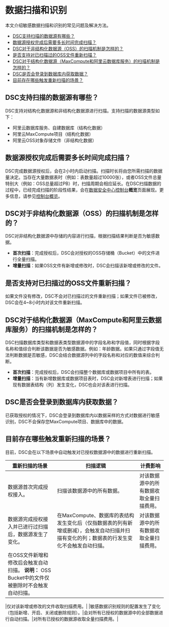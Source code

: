 # 数据扫描和识别

本文介绍敏感数据扫描和识别的常见问题及解决方法。

-   [DSC支持扫描的数据源有哪些？](#section_fen_4pj_lwg)
-   [数据源授权完成后需要多长时间完成扫描？](#section_hv1_nu2_vqi)
-   [DSC对于非结构化数据源（OSS）的扫描机制是怎样的？](#section_7np_ggx_mab)
-   [是否支持对已扫描过的OSS文件重新扫描？](#section_let_6i8_6qf)
-   [DSC对于结构化数据源（MaxCompute和阿里云数据库服务）的扫描机制是怎样的？](#section_uxo_wqg_q6j)
-   [DSC是否会登录到数据库内获取数据？](#section_8ut_oez_69d)
-   [目前存在哪些触发重新扫描的场景？](#section_9lh_qg8_epu)

## DSC支持扫描的数据源有哪些？

DSC支持对结构化数据源和非结构化数据源进行扫描。支持扫描的数据源类型如下：

-   阿里云数据库服务、自建数据库（结构化数据）
-   阿里云MaxCompute项目（结构化数据）
-   阿里云OSS对象存储文件（非结构化数据）

## 数据源授权完成后需要多长时间完成扫描？

DSC完成数据源授权后，会在2小时内启动扫描。扫描时长将由您所需扫描的数据量决定。当存在大量数据表时（例如：表数量超过10000张），或者OSS文件总量特别大（例如：OSS总量超过PB）时，扫描周期会相应延长。在DSC扫描数据的过程中，已经完成扫描的阶段性结果，会在[数据安全中心控制台](https://yundun.console.aliyun.com/?p=sddp#/overview)**概览**页面展现。更多信息，请参见[控制台概览](/cn.zh-CN/用户指南/控制台概览.md)。

## DSC对于非结构化数据源（OSS）的扫描机制是怎样的？

DSC对非结构化数据源中存储的内容进行扫描，根据扫描结果判断是否为敏感数据。

-   **首次扫描**：完成授权后，DSC会对授权的OSS存储桶（Bucket）中的文件进行全量扫描。
-   **增量扫描**：如果OSS文件有新增或修改时，DSC会扫描该新增或修改的文件。

## 是否支持对已扫描过的OSS文件重新扫描？

如果文件没有修改，DSC不会对已扫描过的文件重新扫描；如果文件已被修改，DSC会在4~8小时内对该文件重新扫描。

## DSC对于结构化数据源（MaxCompute和阿里云数据库服务）的扫描机制是怎样的？

DSC扫描数据库类型和数据表类型数据源中的字段名称和字段值，同时根据字段名称和值综合判断该数据是否为敏感数据。例如：年龄数据。如果只通过字段值无法判断数据是否敏感，DSC会结合数据源列中的字段名称和对应的数值来综合判断。

-   **首次扫描**：完成授权后，DSC会扫描整个数据库或数据项目中所有的表。
-   **增量扫描**：当有新增数据库或数据项目表时，DSC会对新增表进行扫描；如果现有数据表结构（列）发生变化，DSC也会对该表进行扫描。

## DSC是否会登录到数据库内获取数据？

已获取授权的情况下，DSC会登录到数据库内以数据采样的方式对数据进行敏感识别，DSC不会保存您MaxCompute项目、数据库中的数据。

## 目前存在哪些触发重新扫描的场景？

目前，DSC会在以下场景中自动触发对已授权数据源中的数据进行重新扫描。

|重新扫描的场景|扫描逻辑|计费影响|
|-------|----|----|
|数据源首次完成授权接入。|扫描该数据源中的所有数据。|对该数据源中的所有数据收取全量扫描费用。|
|数据源完成授权接入并已进行过扫描后，数据源发生了变化。|在MaxCompute、数据库的表结构发生变化后（仅指数据表的列有新增或删减），会触发自动扫描并扫描有变化的列；数据表的行发生变化不会触发自动扫描。|对该数据源中的所有数据收取全量扫描费用。|
|在OSS文件新增和修改后会触发自动扫描。 **说明：** OSS Bucket中的文件仅被删除时不会触发自动扫描。

|仅对该新增或修改的文件收取扫描费用。|
|敏感数据识别规则的配置发生了变化（包括新增、开启、关闭或删除规则）。|会对所有已授权的数据源中的全部数据进行自动扫描。|对所有已授权的数据源收取全量扫描费用。|

